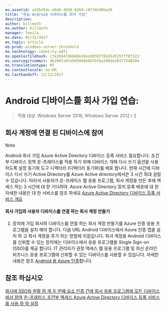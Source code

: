 ```yaml
---
ms.assetid: a33bd54c-e6db-4b58-8264-c0f34bd8ba39
title: "연습-Android 디바이스를 회사 가입"
description: 
author: billmath
ms.author: billmath
manager: femila
ms.date: 05/31/2017
ms.topic: article
ms.prod: windows-server-threshold
ms.technology: identity-adfs
ms.openlocfilehash: cfe26947b6b0de28ea50367f82d52815fff8f323
ms.sourcegitcommit: db290fa07e9d50686667bfba3969e20377548504
ms.translationtype: MT
ms.contentlocale: ko-KR
ms.lasthandoff: 12/12/2017
---
```

# <a name="walkthrough-workplace-join-to-an-android-device"></a>Android 디바이스를 회사 가입 연습:

>적용 대상: Windows Server 2016, Windows Server 2012 r 2


## <a name="join-your-device-with-workplace-join"></a>회사 계정에 연결 된 디바이스에 참여

> [!NOTE]
> Android 회사 가입 Azure Active Directory 디바이스 등록 서비스 필요합니다. 조건부 디바이스 정책 온-프레미스를 적용 하기 위해 디바이스 개체 다시 쓰기 옵션을 사용 하도록 설정 동기화 도구 디렉터리 (디렉터리 동기화)를 배포 합니다. 현재 시간에 디바이스 다시 쓰기 Active Directory를 Azure Active directory에서은 3 시간 최대 걸릴 수 있습니다. 따라서 사용자가 온-프레미스 웹 응용 프로그램, 회사 계정을 만든 후에 액세스 하는 3 시간에 대 한 기다려야. Azure Active Directory 장치 등록 배포에 대 한 자세한 내용은 대 한 서비스를 참조 하세요 [Azure Active Directory 디바이스 등록 서비스 개요](https://msdn.microsoft.com/library/azure/dn788908.aspx)

#### <a name="create-a-work-account-that-joins-your-device-with-workplace-join"></a>회사 가입와 사용자 디바이스를 연결 하는 회사 계정 만들기

1.  장치에 가입 회사와 디바이스를 연결 하는 회사 계정 만들기를 Azure 인증 응용 프로그램을 설치 해야 합니다. 다음 URL Android 디바이스에서 Azure 인증 앱을 설치 하 고 회사 계정을 추가 하는 방법에 지침입니다. 회사 계정을 Android 디바이스를 신뢰할 수 있는 장치에는 디바이스에서 응용 프로그램을 Single Sign-on (SSO)를 제공 합니다. IT 관리자가 권장 액세스 웹 응용 프로그램 및 최신 온라인 비즈니스 응용 프로그램에 신뢰할 수 있는 디바이스를 사용할 수 있습니다. 자세한 내용은 참조 [Android 용 Azure 인증](https://docs.microsoft.com/azure/multi-factor-authentication/end-user/microsoft-authenticator-app-how-to)합니다.

## <a name="see-also"></a>참조 하십시오
[회사에 SSO와 원활 하 게 두 번째 요소 인증 간에 회사 응용 프로그램에 모든 디바이스에서 참여](Join-to-Workplace-from-Any-Device-for-SSO-and-Seamless-Second-Factor-Authentication-Across-Company-Applications.md)
[온-프레미스 조건부 액세스 Azure Active Directory 디바이스 등록 서비스를 사용 하 여 설정](https://docs.microsoft.com/azure/active-directory/active-directory-device-registration-on-premises-setup)


